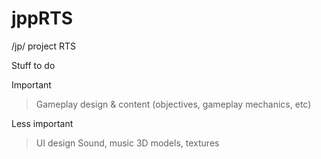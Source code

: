 jppRTS
======

/jp/ project RTS

Stuff to do

Important
> Gameplay design & content
  (objectives, gameplay mechanics, etc)

Less important
> UI design
> Sound, music
> 3D models, textures
